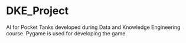# DKE_Project
AI for Pocket Tanks developed during Data and Knowledge Engineering course. Pygame is used for developing the game.

